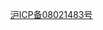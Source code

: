 <!doctype html>
<html>
<head>
  <meta charset="utf-8"/>
  <title>中国认证敏捷教练 Agile Coach</title>
  <meta name="keywords" content="进阶敏捷教练,敏捷认证,Scrum认证,数字化转型,ScrumMaster,敏捷培训,敏捷咨询顾问">
  <meta name="description" content="提供敏捷教练认证,遵循国际体系培养CSP、CTC和CEC敏捷教练,促进成长与社区交流,进阶Scrum认证培训,帮助数字化转型和金融科技创新,Scrum Master和敏捷咨询顾问的家园">
  <script src="https://cdn.jsdelivr.net/npm/marked/marked.min.js"></script>
</head>
<body>
  <div id="content"></div>
  <pre id="source" style="display: none;">
# UCAC™优普丰认证敏捷教练认证 - UPerform Certified Agile Coach
<img src="https://www.uperform.cn/wp-content/uploads/2018/07/banner.jpg" style="width: 100%;">

## 愿景

跨越理论与动手之间的能力鸿沟，加速蜕变出更多导师级敏捷教练。

[优普丰敏捷学院](http://www.uperform.cn)愿意贡献出自己的经验和力量，帮助社区打造坚实>的实践者，基于国际通行认可的职业知识体系，在本土社区中培养出更多真正的敏捷教练，引发>和传播积极的蜕变，在行业和社会上产生更大的影响。提升业界对敏捷职业路径的含金量和认可>，打造国际导师级CTC/CEC/CST认证候选人的精英俱乐部。

## 独特优势
UCAC基石导师包括3位国际Scrum联盟的导师级认证者及官方评委、社区意见领袖、专业教练、企>业高管等组成，加入精英俱乐部与敏捷教练导师共同发展，可获得更多的商业教练合作机会。UCAC认证获取之旅可成为Scrum联盟最高等级CTC/CEC/CST认证候选人的推荐履历。且将来有权评选和
发展其他UCAC候选人。

![](https://www.uperform.cn/wp-content/uploads/2018/07/屏幕快照-2018-07-09-上午10.03.04.png)

## 声明
我们期望候选者和UCAC认证者能够：

* 参与贡献到敏捷社区活动
* 提高Scrum框架及敏捷其他相关和扩展内容的曝光率
* 积极与其他敏捷教练分享交流打磨
* 继续不断投入实践提升自己
* 愿意为后续候选人提供指导

## 权利

* 接受导师的培训、辅导、教练，与导师切磋，收获一场自我觉察和能力提升的旅程。
* 在将来申请CTC/CEC需要导师推荐时，可以将UCAC学习过程作为履历写入，并获得导师推* 荐信
（注意：并不能确保候选人一定能在有限时间内通过申请，且你的UCAC导师将会回避* 你的CTC评
审申请）
* 加入UCAC认证者专属精英俱乐部，参加优普丰定期举办的聚会交流活动
* 优先成为UPerform的商业合作* 教练顾问及CST助教，参与企业服务并获取报酬
* 获得UCAC颁发的电子证书，获得独特的徽章加入到你的个人材料中
* 在优普丰敏捷学院网站和[www.AgileCoach.CN](http://www.AgileCoach.CN)上及各种媒体获得
展示曝光，成为社区认可的精英
* 推荐和评审其他人成为UCAC认证（需另行申请以获取资格）


## [Scrum Alliance的CTC/CEC认证敏捷教练能力模型](https://www.scrumalliance.org/certifications/ctc-certification)

1. 引导(Facilitate)-专注和看齐。敏捷教练引导团队和利益干系人聚焦于关键对话和互相看齐>的活动，维护中立的视角，采用协作和共识策略来识别创新的机会。我们往往开一些会议，一起>讨论，其实很冗长无效的，而facilitating的技术和技巧，正是帮助我们更好地聚焦，让大家能>够达成共识的一种技术，比如说在多团队发布计划活动、敏捷回顾等活动中，就是一个发挥的好>机会。(注：Facilitating与Team Coaching有一些重叠)
2. 教育(Educate)-决策和理解。敏捷教练作为导师和领导者，通过教育和探索的方式来指导客户
的敏捷学习，因地制宜地与将敏捷性的有效运用与客户成熟度看齐。除了精益/敏捷/Scrum/XP培>训课程，还包括手把手辅导。比如某个人不会写整洁代码，如果你技术不错的话，你可以去带着>写，如果这个人沟通能力不行，你要带着他去沟通，陪着他去参加一些会议，给他反馈，让他知>道自己应该往那边去成长。
3. 平衡(Balance)-教练与顾问。教练(Coaching)与顾问(Consulting)是有区别的，敏捷教练需要
在自身的专业经验与他们的团队需求和目标之间进行平衡。比如，预设的方案 vs. 指导方案探索
，诱导性提问vs.强有力发问，标准方法vs.剪裁方法。这个过程就跟跳舞一样，是双方配合的问>题。团队进步快，教练就往后退，有时候刻意地留意、观察、反馈也是必要的。团队基础差，教>练就要多教一些。学会放手，甚至看着他们摔倒，就像教3岁小孩子练轮滑一样，不要一哭就抱，
但是也不会让小孩子受伤吃大亏，否则继续学习的热情也会被打消了。
4. 评估(Assess)-探索和指挥。敏捷教练作为团队的一面镜子，访谈、评估、反馈，帮助团队看>到表面之下，暴露挑战性的症状和隔离根本原因。
5. 催化(Catalyze)-领导力和组织。敏捷教练是团队的变革代理人。他们将整个组织级系统和指>导系统的领导者拉入伙。增强团队的现有技巧和能力。在相互的依赖之间建立连接。甚至主动引>入变化，营造包容犯错的文化，乃至打造内部创业环境也是一种催化作用。

## 前提条件

* 已经拥有Scrum Alliance的CSP认证或A-CSM认证
* 阅读过优普丰敏捷学院推荐书单上的至少10本书（包括但不限于：《硝烟中的Scrum与XP》、《
敏捷革命》、《敏捷回顾》、《Scrum敏捷项目管理》、《复杂》、《克服团队协作的五种障碍》
、《用户故事与敏捷方法》、《敏捷开发原则、模式、实践》、《驱动力》、* 《黑客与画家》>、《解析极限编程》）
* 阅读[什么是敏捷教练](http://www.jackyshen.com/2017/04/07/what-is-agile-coach/)
* 阅读[Scrum Alliance的CTC认证申请说明](https://www.scrumalliance.org/certifications/ctc-certification)
* 阅读[Scrum Alliance对Jacky的访谈实录](https://www.scrumalliance.org/certifications/ctc-certification/ctc-interviews/jacky-shen)
* 具备1年以上持续的实践经验，担任企业的内部教练、外部教练、领导者等

## 学习内容

* 通过填写申请表格，进行自我评估并制定培养计划
* 参加优普丰敏捷学院的进阶敏捷教练（A-CSM/CSP-SM）培训课程或Coaching to CSP教练辅导项
目（按次收费）
* 参加其他必要的学习项目，包括但不限于引导、专业教练等（学费自理）
* 选定导师，签署教练协议，接受长期辅导，迈向CTC之路（按次收费）
* 至少与优普丰敏捷学院三位导师（Vernon Stinebaker, Bill Li, Jacky*  Shen）中的一位Co-train过CSM课程（报名后单独预约）
* 需要提供1位实际客户和1位同事或其他导师的推荐信

## 申请方式

* 阅读愿景、声明、前提条件
* 努力满足所有前提条件
* 发送邮件到 [Service@UPerform.CN](mailto:Service@UPerform.CN) 报名，申明意图和个人承
诺，并说明前提条件的完成情况
* 全额缴纳报名费800元（概不退款）
* 填写申请表（报名后获取附件）并发送到[Service@UPerform.CN](mailto:Service@UPerform.CN)
* 等待委员会评审。接受评委的反馈和辅导，根据候选人自身情况，与导师一起制定学习计划。
* 完成学习后缴认证费 1000元/年
* 获得UCAC认证证书
* 积累UAEU学分定期刷新认证

![](https://www.uperform.cn/wp-content/uploads/2018/07/徽章1.png) ![](https://www.uperform.cn/wp-content/uploads/2018/07/logo.jpg)

## UCAC认证敏捷教练名单


### Bill Li

CST, UCAC, MBA

企业家，中国敏捷社区先驱，组织了中国第一届Scrum培训和第一届敏捷社区活动，专业教练

![](https://www.uperform.cn/wp-content/uploads/2017/06/IMG_0984-e1498182022231.jpg)


### Vernon Stinebaker

CST, UCAC, CTC, PCC, Entrepreneur

某跨国企业在华运营总监，前Scrum联盟CST讲师评委，Scrum联盟CTC教练评委，专业教练

![](https://www.uperform.cn/wp-content/uploads/2017/06/DSC_4870-1-e1498182015257.jpg)

### Jacky Shen

CST, UCAC, CTC, CPCP

资深大规模组织敏捷教练，Scrum联盟CTC教练评委，专业教练

![](https://www.uperform.cn/wp-content/uploads/2017/06/avatar2-e1498182007221.jpg)

### Lisa Guan

CSP, UCAC

大型知名外企内部资深敏捷教练、讲师、社区明星

![](https://www.uperform.cn/wp-content/uploads/2018/07/5031531102421_.pic_hd-e1531102684789.png)

### Walker Luo

CSP, UCAC, ACP, SCA

敏捷教练/教头，培训师，咨询师，应用架构设计专家，专业教练

![](https://www.uperform.cn/wp-content/uploads/2018/05/Luo-Tao-e1537254191450.png)

### Leo Wang

CSP, UCAC

敏捷教练，培训师，DevOps专家咨询师

![](https://www.uperform.cn/wp-content/uploads/2018/10/15261540613422_.pic_-e1540613751812.jpg)

### Fred Meng

CSP, UCAC

敏捷教练，培训师

![](https://www.uperform.cn/wp-content/uploads/2019/04/-2019-04-14-%E4%B8%8A%E5%8D%8810.07.26-e1555207956492.png)

### Lance Zhang

CTC, UCAC

敏捷教练，培训师,  外企500强高管

![](https://www.uperform.cn/wp-content/uploads/2019/08/Lance-Zhang-e1564721295638.jpg)

### Ella Yao

CTC, UCAC

Ella投身自己的热情于帮助建立更好，更具适应性的组织，以使企业在瞬息万变的环境中取得成功。 
她拥有多年教练组织和团队方面的经验，在敏捷转型中帮助组织和团队找到更好的工作方式，并实现其目标。 她乐于帮助和激发团队以及领导者的新的思维方式。在获得帮助他人的喜悦的同时，她自己也收获了力量与学习。
她有与不同行业，不同文化的客户合作的经验，这些多元化的经验使她在教练的方式上更具适应性和效率，并且她也在不断探索更好的方法。
她是埃里克森专业教练，目前在获得ICF专业教练认证的路上不断努力。 她喜欢画画，致力于成为一名视觉引导师。

![](https://www.uperform.cn/wp-content/uploads/2020/07/891594689126_.pic_hd-e1594699655858.jpg)

### Lucy Liu

CTC, UCAC

国际金融公司任职敏捷教练。Lucy 有着丰富的敏捷转型经验及团队管理经验，曾任Autodesk亚太区敏捷教练。Lucy在敏捷社区的发展中也做出了突出贡献，组织全国敏捷大会RSG2018， RSG2020， 上海敏捷之旅及多次meetup。今年组织了Agile Coaching Clinic周周见活动，致力于为敏捷实践者提供交流分享的平台，共享共生共成长。是Women In Agile China的发起人，网站tobeagile.cn的联合创始人。

![](https://www.uperform.cn/wp-content/uploads/2020/07/L-Lucy-e1595054341189.png)

----------------

</pre>

<a href="http://www.beian.miit.gov.cn/">沪ICP备08021483号</a>


<style type="text/css">
    body {
        margin: 5%;
    }
</style>

  <script>
    document.getElementById('content').innerHTML =
      marked(document.getElementById('source').innerHTML);
  </script>
</body>
</html>
